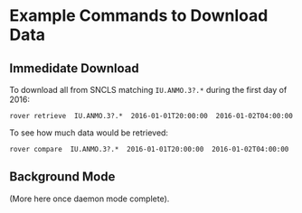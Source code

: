 
# Example Commands to Download Data

## Immedidate Download

To download all from SNCLS matching `IU.ANMO.3?.*` during the first
day of 2016:

    rover retrieve  IU.ANMO.3?.*  2016-01-01T20:00:00  2016-01-02T04:00:00

To see how much data would be retrieved:

    rover compare  IU.ANMO.3?.*  2016-01-01T20:00:00  2016-01-02T04:00:00

## Background Mode

(More here once daemon mode complete).
